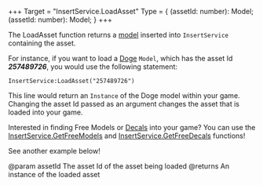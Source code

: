 +++
Target = "InsertService.LoadAsset"
Type = { (assetId: number): Model; (assetId: number): Model; }
+++

The LoadAsset function returns a [model](https://developer.roblox.com/api-reference/class/Model) inserted into `InsertService` containing the asset.For instance, if you want to load a [Doge][1] `Model`, which has the asset Id ***257489726***, you would use the following statement:    InsertService:LoadAsset("257489726")This line would return an `Instance` of the Doge model within your game. Changing the asset Id passed as an argument changes the asset that is loaded into your game.Interested in finding Free Models or [Decals](https://developer.roblox.com/api-reference/class/Decal) into your game? You can use the [InsertService.GetFreeModels](https://developer.roblox.com/api-reference/function/InsertService/GetFreeModels) and [InsertService.GetFreeDecals](https://developer.roblox.com/api-reference/function/InsertService/GetFreeDecals) functions!See another example below![1]: https://www.roblox.com/library/257489726/Doge@param assetId The asset Id of the asset being loaded@returns An instance of the loaded asset